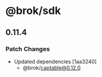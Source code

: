 # @brok/sdk

## 0.11.4

### Patch Changes

- Updated dependencies [1aa3240]
  - @brok/captable@0.12.0

